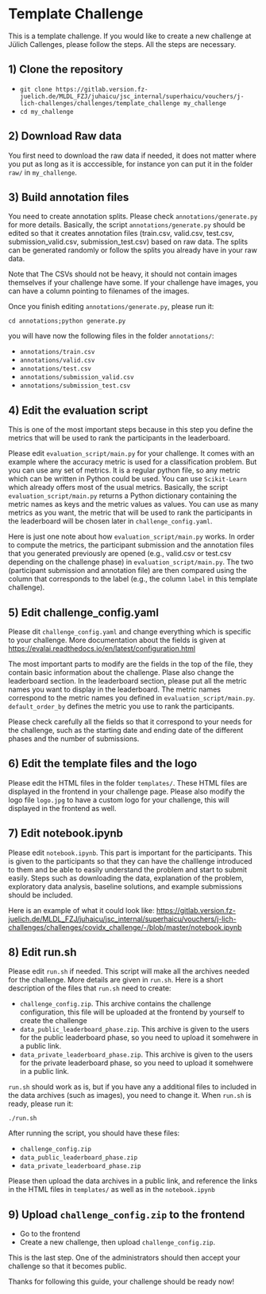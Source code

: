 # Template Challenge

This is a template challenge. If you would like to create a new challenge
at Jülich Callenges, please follow the steps. All the steps are necessary.

## 1) Clone the repository

- `git clone https://gitlab.version.fz-juelich.de/MLDL_FZJ/juhaicu/jsc_internal/superhaicu/vouchers/j-lich-challenges/challenges/template_challenge my_challenge`
- `cd my_challenge`

## 2) Download Raw data

You first need to download the raw data if needed, it does not matter where you put as long as it is acccessible, for instance
yon can put it in the folder `raw/` in `my_challenge`.

## 3) Build annotation files

You need to create annotation splits.
Please check `annotations/generate.py` for more details.
Basically, the script `annotations/generate.py` should be edited
so that it creates annotation files (train.csv, valid.csv, test.csv, submission_valid.csv, submission_test.csv)
based on raw data. The splits can be generated randomly or follow the splits you already
have in your raw data. 

Note that The CSVs should not be heavy, it should not contain images themselves
if your challenge have some. If your challenge have images, you can have a column 
pointing to filenames of the images.

Once you finish editing `annotations/generate.py`, please run it:

`cd annotations;python generate.py`

you will have now the following files in the folder `annotations/`:

- `annotations/train.csv`
- `annotations/valid.csv`
- `annotations/test.csv`
- `annotations/submission_valid.csv`
- `annotations/submission_test.csv`

## 4) Edit the evaluation script

This is one of the most important steps because in this step
you define the metrics that will be used to rank the participants
in the leaderboard.

Please edit `evaluation_script/main.py` for your challenge.
It comes with an example where the accuracy metric is used
for a classification problem. But you can use any set of metrics.
It is a regular python file, so any metric which can be written
in Python could be used. You can use `Scikit-Learn` which already
offers most of the usual metrics.
Basically, the script `evaluation_script/main.py` returns a Python dictionary
containing the metric names as keys and the metric values as values.
You can use as many metrics as you want, the metric that will be used
to rank the participants in the leaderboard will be chosen later in `challenge_config.yaml`.

Here is just one note about how `evaluation_script/main.py` works.
In order to compute the metrics, the participant submission and the annotation files that you generated
previously are opened (e.g., valid.csv or test.csv depending on the challenge phase)
in `evaluation_script/main.py`. The two (participant submission and annotation file) are then compared using the column
that corresponds to the label (e.g., the column `label` in this template challenge).

## 5) Edit challenge_config.yaml

Please dit `challenge_config.yaml` and change everything which is specific to your challenge.
More documentation about the fields is given at <https://evalai.readthedocs.io/en/latest/configuration.html>

The most important parts to modify are the fields in the top of the file, they contain basic information about the challenge.
Plase also change the leaderboard section. In the leaderboard section, please put all the metric names you want to display in the leaderboard.
The metric names correspond to the metric names you defined in `evaluation_script/main.py`.
`default_order_by` defines the metric you use to rank the participants.

Please check carefully all the fields so that it correspond to your needs for the challenge,
such as the starting date and ending date of the different phases and the number of submissions.

## 6) Edit the template files and the logo

Please edit the HTML files in the folder `templates/`. These HTML files
are displayed in the frontend in your challenge page.
Please also modify the logo file `logo.jpg` to have a custom logo for your challenge,
this will displayed in the frontend as well.

## 7) Edit notebook.ipynb

Please edit `notebook.ipynb`. This part is important for the participants. This is given to the participants so that they can
have the challlenge introduced to them and be able to easily understand the problem and start to submit easily. 
Steps such as downloading the data, explanation of the problem, exploratory data analysis, baseline solutions, and example submissions 
should be included.

Here is an example of what it could look like: https://gitlab.version.fz-juelich.de/MLDL_FZJ/juhaicu/jsc_internal/superhaicu/vouchers/j-lich-challenges/challenges/covidx_challenge/-/blob/master/notebook.ipynb
## 8) Edit run.sh

Please edit `run.sh` if needed. This script will make all the archives needed for the challenge. More details are given in `run.sh`.
Here is a short description of the files that `run.sh` need to create:

- `challenge_config.zip`. This archive contains the challenge configuration, this file will be uploaded at the frontend by yourself
to create the challenge
- `data_public_leaderboard_phase.zip`. This archive is given to the users for the public leaderboard phase, so you need to upload
it somehwere in a public link.
- `data_private_leaderboard_phase.zip`. This archive is given to the users for the private leaderboard phase, so you need to upload
it somehwere in a public link.

`run.sh` should work as is, but if you have any a additional files to included in the data archives (such as images), you need to change it.
When `run.sh` is ready, please run it:

`./run.sh`

After running the script, you should have these files:

- `challenge_config.zip`
- `data_public_leaderboard_phase.zip`
- `data_private_leaderboard_phase.zip`

Please then upload the data archives in a public link, and reference the links
in the HTML files in `templates/` as well as in the `notebook.ipynb`

## 9) Upload `challenge_config.zip` to the frontend

- Go to the frontend
- Create a new challenge, then upload `challenge_config.zip`.

This is the last step. One of the administrators should then accept your challenge so that
it becomes public.

Thanks for following this guide, your challenge should be ready now!
